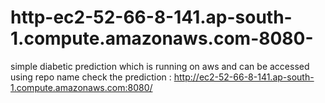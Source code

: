 # http-ec2-52-66-8-141.ap-south-1.compute.amazonaws.com-8080-
simple diabetic prediction which is running on aws and can be accessed using repo name
check the prediction : http://ec2-52-66-8-141.ap-south-1.compute.amazonaws.com:8080/
